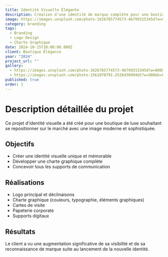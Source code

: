 ```yaml
---
title: Identité Visuelle Élégante
description: Création d'une identité de marque complète pour une boutique de luxe avec logo, charte graphique et supports de communication.
image: https://images.unsplash.com/photo-1626785774573-4b799315345d?w=800&h=600&fit=crop
category: branding
tags:
  - Branding
  - Logo Design
  - Charte Graphique
date: 2024-10-15T10:00:00.000Z
client: Boutique Élégance
year: "2024"
project_url: ""
gallery:
  - https://images.unsplash.com/photo-1626785774573-4b799315345d?w=800&h=600&fit=crop
  - https://images.unsplash.com/photo-1561070791-2526d30994b5?w=800&h=600&fit=crop
published: true
order: 1
---
```


# Description détaillée du projet

Ce projet d'identité visuelle a été créé pour une boutique de luxe souhaitant se repositionner sur le marché avec une image moderne et sophistiquée.

## Objectifs

- Créer une identité visuelle unique et mémorable
- Développer une charte graphique complète
- Concevoir tous les supports de communication

## Réalisations

- Logo principal et déclinaisons
- Charte graphique (couleurs, typographie, éléments graphiques)
- Cartes de visite
- Papeterie corporate
- Supports digitaux

## Résultats

Le client a vu une augmentation significative de sa visibilité et de sa reconnaissance de marque suite au lancement de la nouvelle identité.




